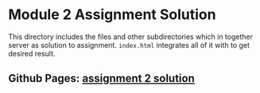 # Module 2 Assignment Solution
This directory includes the files and other subdirectories  which 
in together server as solution to assignment. `index.html` integrates all of it with to get desired result.

## Github Pages: [assignment 2 solution ](https://rcsthakuri.github.io/AngularJs-Coursera-Course/module4-solution/index.html)
